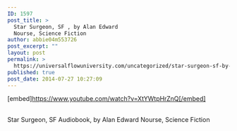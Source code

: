```yaml
---
ID: 1597
post_title: >
  Star Surgeon, SF , by Alan Edward
  Nourse, Science Fiction
author: abbie04m553726
post_excerpt: ""
layout: post
permalink: >
  https://universalflowuniversity.com/uncategorized/star-surgeon-sf-by-alan-edward-nourse-science-fiction/
published: true
post_date: 2014-07-27 10:27:09
---
```

[embed]https://www.youtube.com/watch?v=XtYWtpHrZnQ[/embed]</br></br>
<p>Star Surgeon, SF Audiobook, by Alan Edward Nourse, Science Fiction</p>